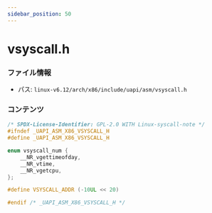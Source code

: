 ```yaml
---
sidebar_position: 50
---
```

# vsyscall.h

### ファイル情報

- パス: `linux-v6.12/arch/x86/include/uapi/asm/vsyscall.h`

### コンテンツ

```h
/* SPDX-License-Identifier: GPL-2.0 WITH Linux-syscall-note */
#ifndef _UAPI_ASM_X86_VSYSCALL_H
#define _UAPI_ASM_X86_VSYSCALL_H

enum vsyscall_num {
	__NR_vgettimeofday,
	__NR_vtime,
	__NR_vgetcpu,
};

#define VSYSCALL_ADDR (-10UL << 20)

#endif /* _UAPI_ASM_X86_VSYSCALL_H */

```

